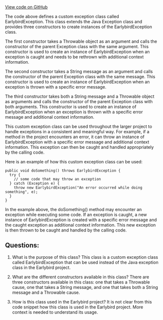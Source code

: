 [View code on GitHub](https://github.com/misbahsy/the-algorithm/src/java/com/twitter/search/earlybird/exception/EarlybirdException.java)

The code above defines a custom exception class called EarlybirdException. This class extends the Java Exception class and provides three constructors to create instances of the EarlybirdException class. 

The first constructor takes a Throwable object as an argument and calls the constructor of the parent Exception class with the same argument. This constructor is used to create an instance of EarlybirdException when an exception is caught and needs to be rethrown with additional context information.

The second constructor takes a String message as an argument and calls the constructor of the parent Exception class with the same message. This constructor is used to create an instance of EarlybirdException when an exception is thrown with a specific error message.

The third constructor takes both a String message and a Throwable object as arguments and calls the constructor of the parent Exception class with both arguments. This constructor is used to create an instance of EarlybirdException when an exception is thrown with a specific error message and additional context information.

This custom exception class can be used throughout the larger project to handle exceptions in a consistent and meaningful way. For example, if a method in the project encounters an error, it can throw an instance of EarlybirdException with a specific error message and additional context information. This exception can then be caught and handled appropriately by the calling code.

Here is an example of how this custom exception class can be used:

```
public void doSomething() throws EarlybirdException {
  try {
    // some code that may throw an exception
  } catch (Exception e) {
    throw new EarlybirdException("An error occurred while doing something", e);
  }
}
```

In the example above, the doSomething() method may encounter an exception while executing some code. If an exception is caught, a new instance of EarlybirdException is created with a specific error message and the caught exception as additional context information. This new exception is then thrown to be caught and handled by the calling code.
## Questions: 
 1. What is the purpose of this class?
   This class is a custom exception class called EarlybirdException that can be used instead of the Java exception class in the Earlybird project.

2. What are the different constructors available in this class?
   There are three constructors available in this class: one that takes a Throwable cause, one that takes a String message, and one that takes both a String message and a Throwable cause.

3. How is this class used in the Earlybird project?
   It is not clear from this code snippet how this class is used in the Earlybird project. More context is needed to understand its usage.